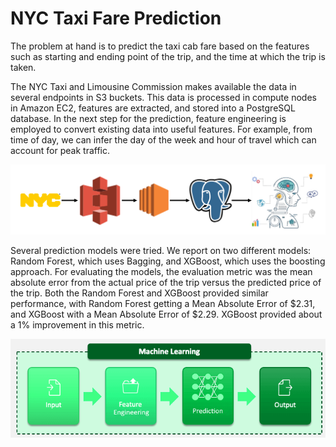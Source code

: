 # NYC Taxi Fare Prediction

The problem at hand is to predict the taxi cab fare based on the features such as starting and ending point of the trip, and the time at which the trip is taken. 

The NYC Taxi and Limousine Commission makes available the data in several endpoints in S3 buckets. This data is processed in compute nodes in Amazon EC2, features are extracted, and stored into a PostgreSQL database.  In the next step for the prediction, feature engineering is employed to convert existing data into useful features. For example, from time of day, we can infer the day of the week and hour of travel which can account for peak traffic.  

![Diagram1](pipeline.png)

Several prediction models were tried. We report on two different models: Random Forest, which uses Bagging, and XGBoost, which uses the boosting approach. For evaluating the models, the evaluation metric was the mean absolute error from the actual price of the trip versus the predicted price of the trip. Both the Random Forest and XGBoost provided similar performance, with Random Forest getting a Mean Absolute Error of $2.31, and XGBoost with a Mean Absolute Error of $2.29. XGBoost provided about a 1% improvement in this metric. 



![feature-engineering](feature-engineering.png)
